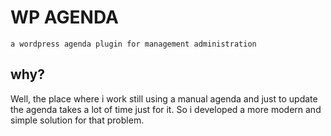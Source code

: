 # WP AGENDA
	a wordpress agenda plugin for management administration
## why?
Well, the place where i work still using a manual agenda and just to update the agenda takes a lot of time just for it. So i developed a more modern and simple solution for that problem.

